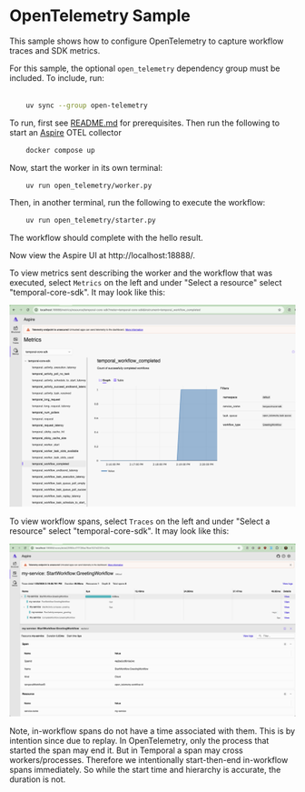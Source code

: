 # OpenTelemetry Sample

This sample shows how to configure OpenTelemetry to capture workflow traces and SDK metrics.

For this sample, the optional `open_telemetry` dependency group must be included. To include, run:
```bash

    uv sync --group open-telemetry
```

To run, first see [README.md](../README.md) for prerequisites. Then run the following to start an [Aspire](https://hub.docker.com/r/microsoft/dotnet-aspire-dashboard/) OTEL collector
```bash
    docker compose up
```
Now, start the worker in its own terminal:
```bash
    uv run open_telemetry/worker.py
```
Then, in another terminal, run the following to execute the workflow:
```bash
    uv run open_telemetry/starter.py
```
The workflow should complete with the hello result.

Now view the Aspire UI at http://localhost:18888/.

To view metrics sent describing the worker and the workflow that was executed, select `Metrics` on the left and under "Select a resource" select "temporal-core-sdk". It may look like this:

![Aspire metrics screenshot](aspire-metrics-screenshot.png)


To view workflow spans, select `Traces` on the left and under "Select a resource" select "temporal-core-sdk". It may look like this:

![Aspire traces screenshot](aspire-traces-screenshot.png)

Note, in-workflow spans do not have a time associated with them. This is by intention since due to replay. In
OpenTelemetry, only the process that started the span may end it. But in Temporal a span may cross workers/processes.
Therefore we intentionally start-then-end in-workflow spans immediately. So while the start time and hierarchy is
accurate, the duration is not.
